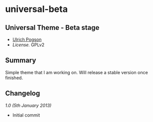 universal-beta
==============

## Universal Theme - Beta stage

* [Ulrich Pogson](http://ulrich.pogson.ch)
* *License.* GPLv2

## Summary

Simple theme that I am working on. Will release a stable version once finished.

## Changelog

_1.0 (5th January 2013)_

* Initial commit
